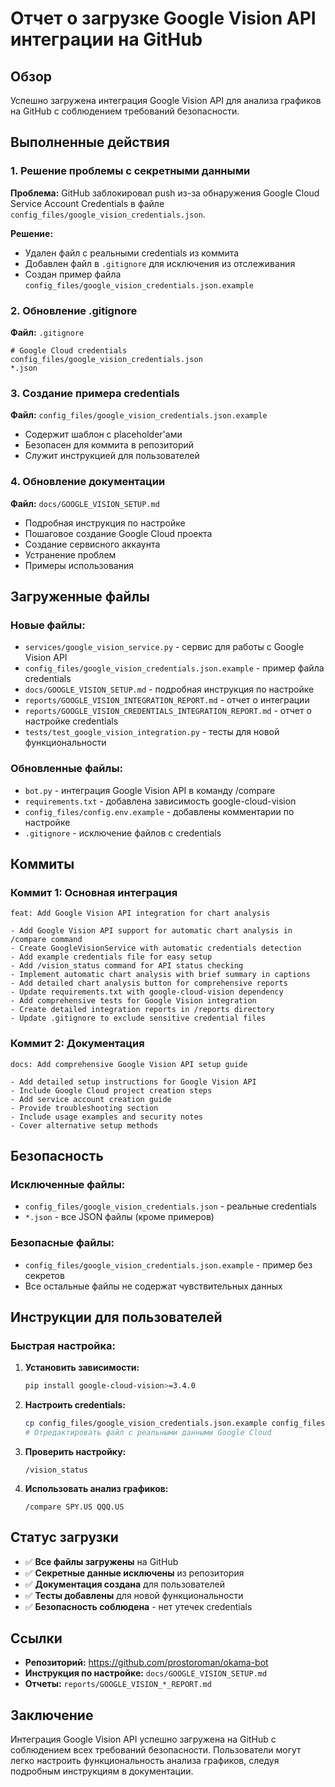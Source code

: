 # Отчет о загрузке Google Vision API интеграции на GitHub

## Обзор

Успешно загружена интеграция Google Vision API для анализа графиков на GitHub с соблюдением требований безопасности.

## Выполненные действия

### 1. Решение проблемы с секретными данными

**Проблема:** GitHub заблокировал push из-за обнаружения Google Cloud Service Account Credentials в файле `config_files/google_vision_credentials.json`.

**Решение:**
- Удален файл с реальными credentials из коммита
- Добавлен файл в `.gitignore` для исключения из отслеживания
- Создан пример файла `config_files/google_vision_credentials.json.example`

### 2. Обновление .gitignore

**Файл:** `.gitignore`
```gitignore
# Google Cloud credentials
config_files/google_vision_credentials.json
*.json
```

### 3. Создание примера credentials

**Файл:** `config_files/google_vision_credentials.json.example`
- Содержит шаблон с placeholder'ами
- Безопасен для коммита в репозиторий
- Служит инструкцией для пользователей

### 4. Обновление документации

**Файл:** `docs/GOOGLE_VISION_SETUP.md`
- Подробная инструкция по настройке
- Пошаговое создание Google Cloud проекта
- Создание сервисного аккаунта
- Устранение проблем
- Примеры использования

## Загруженные файлы

### Новые файлы:
- `services/google_vision_service.py` - сервис для работы с Google Vision API
- `config_files/google_vision_credentials.json.example` - пример файла credentials
- `docs/GOOGLE_VISION_SETUP.md` - подробная инструкция по настройке
- `reports/GOOGLE_VISION_INTEGRATION_REPORT.md` - отчет о интеграции
- `reports/GOOGLE_VISION_CREDENTIALS_INTEGRATION_REPORT.md` - отчет о настройке credentials
- `tests/test_google_vision_integration.py` - тесты для новой функциональности

### Обновленные файлы:
- `bot.py` - интеграция Google Vision API в команду /compare
- `requirements.txt` - добавлена зависимость google-cloud-vision
- `config_files/config.env.example` - добавлены комментарии по настройке
- `.gitignore` - исключение файлов с credentials

## Коммиты

### Коммит 1: Основная интеграция
```
feat: Add Google Vision API integration for chart analysis

- Add Google Vision API support for automatic chart analysis in /compare command
- Create GoogleVisionService with automatic credentials detection
- Add example credentials file for easy setup
- Add /vision_status command for API status checking
- Implement automatic chart analysis with brief summary in captions
- Add detailed chart analysis button for comprehensive reports
- Update requirements.txt with google-cloud-vision dependency
- Add comprehensive tests for Google Vision integration
- Create detailed integration reports in /reports directory
- Update .gitignore to exclude sensitive credential files
```

### Коммит 2: Документация
```
docs: Add comprehensive Google Vision API setup guide

- Add detailed setup instructions for Google Vision API
- Include Google Cloud project creation steps
- Add service account creation guide
- Provide troubleshooting section
- Include usage examples and security notes
- Cover alternative setup methods
```

## Безопасность

### Исключенные файлы:
- `config_files/google_vision_credentials.json` - реальные credentials
- `*.json` - все JSON файлы (кроме примеров)

### Безопасные файлы:
- `config_files/google_vision_credentials.json.example` - пример без секретов
- Все остальные файлы не содержат чувствительных данных

## Инструкции для пользователей

### Быстрая настройка:

1. **Установить зависимости:**
   ```bash
   pip install google-cloud-vision>=3.4.0
   ```

2. **Настроить credentials:**
   ```bash
   cp config_files/google_vision_credentials.json.example config_files/google_vision_credentials.json
   # Отредактировать файл с реальными данными Google Cloud
   ```

3. **Проверить настройку:**
   ```
   /vision_status
   ```

4. **Использовать анализ графиков:**
   ```
   /compare SPY.US QQQ.US
   ```

## Статус загрузки

- ✅ **Все файлы загружены** на GitHub
- ✅ **Секретные данные исключены** из репозитория
- ✅ **Документация создана** для пользователей
- ✅ **Тесты добавлены** для новой функциональности
- ✅ **Безопасность соблюдена** - нет утечек credentials

## Ссылки

- **Репозиторий:** https://github.com/prostoroman/okama-bot
- **Инструкция по настройке:** `docs/GOOGLE_VISION_SETUP.md`
- **Отчеты:** `reports/GOOGLE_VISION_*_REPORT.md`

## Заключение

Интеграция Google Vision API успешно загружена на GitHub с соблюдением всех требований безопасности. Пользователи могут легко настроить функциональность анализа графиков, следуя подробным инструкциям в документации.
